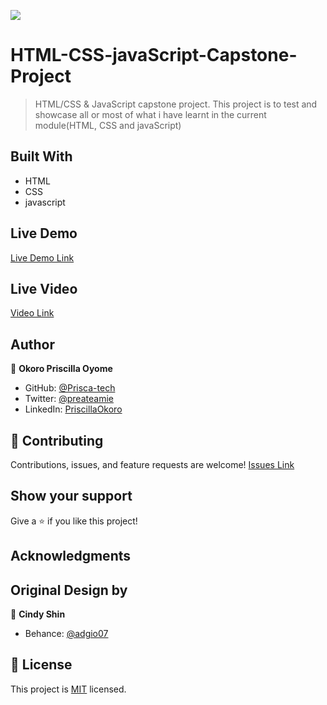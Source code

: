 
![](https://img.shields.io/badge/Microverse-blueviolet)

# HTML-CSS-javaScript-Capstone-Project

> HTML/CSS & JavaScript capstone project. This project is to test and showcase all or most of what i have learnt in the current module(HTML, CSS and javaScript)

## Built With

- HTML
- CSS
- javascript


## Live Demo
[Live Demo Link](https://prisca-tech.github.io/HTML-CSS-javaScript-Capstone-Project/)

## Live Video
[Video Link](https://www.loom.com/share/342453aa60634bdd8b0e9f98a537b946)


## Author
👤 **Okoro Priscilla Oyome**

- GitHub: [@Prisca-tech](https://github.com/Prisca-tech)
- Twitter: [@preateamie](https://twitter.com/preateamie)
- LinkedIn: [PriscillaOkoro](https://www.linkedin.com/in/okoro-priscilla-oyome/)


## 🤝 Contributing

Contributions, issues, and feature requests are welcome!
[Issues Link](https://github.com/Prisca-tech/HTML-CSS-javaScript-Capstone-Project/issues)



## Show your support

Give a ⭐️ if you like this project!

## Acknowledgments

## Original Design by
👤 **Cindy Shin**
- Behance: [@adgio07](https://www.behance.net/adagio07)
## 📝 License

This project is [MIT](./MIT.md) licensed.